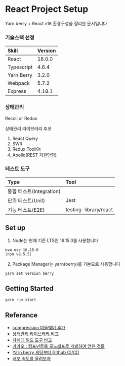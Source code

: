 # React Project Setup

Yarn berry + React v18 환경구성을 정리한 문서입니다

### 기술스택 선정

| Skill      | Version |
| :--------- | :------ |
| React      | 18.0.0  |
| Typescript | 4.6.4   |
| Yarn Berry | 3.2.0   |
| Webpack    | 5.7.2   |
| Express    | 4.18.1  |

### 상태관리

Recoil or Redux

상태관리 라이브러리 후보

1. React Query
2. SWR
3. Redux ToolKit
4. Apollo(REST 지원안함)

### 테스트 도구

| Type                     | Tool                  |
| :----------------------- | :-------------------- |
| 통합 테스트(Integration) |                       |
| 단위 테스트(Unit)        | Jest                  |
| 기능 테스트(E2E)         | testing-library/react |

## Set up

1. Node는 현재 기준 LTS인 16.15.0를 사용합니다

```
nvm use 16.15.0
(npm v8.5.5)
```

2. Package Manager는 yarn(berry)를 기본으로 사용합니다

```
yarn set version berry
```

## Getting Started

```
yarn run start
```

## Referance

- [compression 미들웨어 추가](https://kimcoder.tistory.com/329)
- [상태관리 라이브러리 비교](https://react-query.tanstack.com/comparison)
- [차세대 빌드 도구 비교](https://ui.toast.com/weekly-pick/ko_20220127)
- [카카오 : 컴포넌트를 모노레포로 개발하여 얻은 것들](https://tech.kakao.com/2020/12/03/frontend-growth-03/)
- [Yarn berry 세팅부터 Github CI/CD](https://haranglog.tistory.com/28)
- [배포 속도를 올려보자](https://velog.io/@lingodingo/%EB%B9%8C%EB%93%9C-%EC%86%8D%EB%8F%84%EB%A5%BC-%EC%98%AC%EB%A0%A4%EB%B3%B4%EC%9E%90feat.-esbuild)
